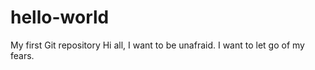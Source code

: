 # hello-world
My first Git repository 
Hi all, I want to be unafraid. I want to let go of my fears.
